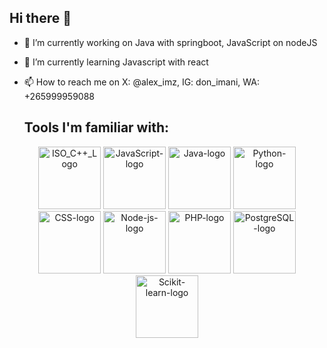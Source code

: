 ## Hi there 👋
- 🔭 I’m currently working on Java with springboot, JavaScript on nodeJS
- 🌱 I’m currently learning Javascript with react
- 📫 How to reach me on X: @alex_imz, IG: don_imani, WA: +265999959088

  ## Tools I'm familiar with:
<p align="center">
  <img src="https://github.com/alexdev2001/alexdev2001/assets/146278746/1e4c601b-1d9a-4e86-b23c-55aec3dd4cab" alt="ISO_C++_Logo" width="100" height="100">
  <img src="https://github.com/alexdev2001/alexdev2001/assets/146278746/89f9d6ec-f445-42a4-b647-2dffd400801b" alt="JavaScript-logo" width="100" height="100">
  <img src="https://github.com/alexdev2001/alexdev2001/assets/146278746/a35bde47-df9e-49d4-9abe-1351c1ad00bc" alt="Java-logo" width="100" height="100">
  <img src="https://github.com/alexdev2001/alexdev2001/assets/146278746/50b315a6-a36f-4d70-bfd5-3f31b8d2df4f" alt="Python-logo" width="100" height="100">
  <img src="https://github.com/alexdev2001/alexdev2001/assets/146278746/a43ba3d5-3c76-49c9-a975-0d0c13c874c5" alt="CSS-logo" width="100" height="100">
  <img src="https://github.com/alexdev2001/alexdev2001/assets/146278746/70d422e6-fcd8-4086-8118-845348a7090e" alt="Node-js-logo" width="100" height="100">
  <img src="https://github.com/alexdev2001/alexdev2001/assets/146278746/226dc94e-f108-40b5-b805-080980ca5765" alt="PHP-logo" width="100" height="100">
  <img src="https://github.com/alexdev2001/alexdev2001/assets/146278746/d416809a-d7bb-4ba4-9208-a4266a8f0c97" alt="PostgreSQL-logo" width="100" height="100">
  <img src="https://github.com/alexdev2001/alexdev2001/assets/146278746/5f208759-42f1-4faa-bf7f-46402f0f4b2a" alt="Scikit-learn-logo" width="100" height="100">
</p>






<!--
**alexdev2001/alexdev2001** is a ✨ _special_ ✨ repository because its `README.md` (this file) appears on your GitHub profile.

Here are some ideas to get you started:

- 🔭 I’m currently working on ...
- 🌱 I’m currently learning ...
- 👯 I’m looking to collaborate on ...
- 🤔 I’m looking for help with ...
- 💬 Ask me about ...
- 📫 How to reach me: ...
- 😄 Pronouns: ...
- ⚡ Fun fact: ...
-->

